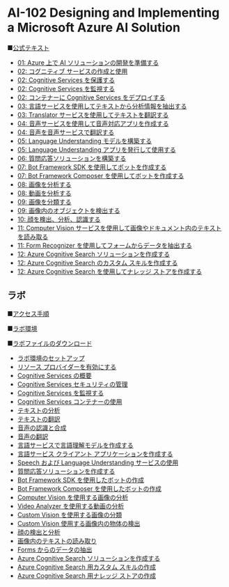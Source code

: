 # AI-102 Designing and Implementing a Microsoft Azure AI Solution

■[公式テキスト](https://learn.microsoft.com/ja-jp/training/courses/ai-102t00?wt.mc_id=esi_m2l_content_wwl#study-guide)

* [01: Azure 上で AI ソリューションの開発を準備する](https://learn.microsoft.com/ja-jp/training/modules/prepare-to-develop-ai-solutions-azure/)
* [02: コグニティブ サービスの作成と使用](https://learn.microsoft.com/ja-jp/training/modules/create-manage-cognitive-services/)
* [02: Cognitive Services を保護する](https://learn.microsoft.com/ja-jp/training/modules/secure-cognitive-services/)
* [02: Cognitive Services を監視する](https://learn.microsoft.com/ja-jp/training/modules/monitor-cognitive-services/)
* [02: コンテナーに Cognitive Services をデプロイする](https://learn.microsoft.com/ja-jp/training/modules/investigate-container-for-use-cognitive-services/)
* [03: 言語サービスを使用してテキストから分析情報を抽出する](https://learn.microsoft.com/ja-jp/training/modules/extract-insights-text-with-text-analytics-service/)
* [03: Translator サービスを使用してテキストを翻訳する](https://learn.microsoft.com/ja-jp/training/modules/translate-text-with-translator-service/)
* [04: 音声サービスを使用して音声対応アプリを作成する](https://learn.microsoft.com/ja-jp/training/modules/transcribe-speech-input-text/)
* [04: 音声を音声サービスで翻訳する](https://learn.microsoft.com/ja-jp/training/modules/translate-speech-speech-service/)
* [05: Language Understanding モデルを構築する](https://learn.microsoft.com/ja-jp/training/modules/build-language-understanding-model/)
* [05: Language Understanding アプリを発行して使用する](https://learn.microsoft.com/ja-jp/training/modules/publish-use-language-understand-app/)
* [06: 質問応答ソリューションを構築する](https://learn.microsoft.com/ja-jp/training/modules/build-qna-solution-qna-maker/)
* [07: Bot Framework SDK を使用してボットを作成する](https://learn.microsoft.com/ja-jp/training/modules/design-bot-conversation-flow/)
* [07: Bot Framework Composer を使用してボットを作成する](https://learn.microsoft.com/ja-jp/training/modules/create-bot-with-bot-framework-composer/)
* [08: 画像を分析する](https://learn.microsoft.com/ja-jp/training/modules/analyze-images/)
* [08: 動画を分析する](https://learn.microsoft.com/ja-jp/training/modules/analyze-video/)
* [09: 画像を分類する](https://learn.microsoft.com/ja-jp/training/modules/classify-images/)
* [09: 画像内のオブジェクトを検出する](https://learn.microsoft.com/ja-jp/training/modules/detect-objects-images/)
* [10: 顔を検出、分析、認識する](https://learn.microsoft.com/ja-jp/training/modules/detect-analyze-recognize-faces/)
* [11: Computer Vision サービスを使用して画像やドキュメント内のテキストを読み取る](https://learn.microsoft.com/ja-jp/training/modules/read-text-images-documents-with-computer-vision-service/)
* [11: Form Recognizer を使用してフォームからデータを抽出する](https://learn.microsoft.com/ja-jp/training/modules/work-form-recognizer/)
* [12: Azure Cognitive Search ソリューションを作成する](https://learn.microsoft.com/ja-jp/training/modules/create-azure-cognitive-search-solution/)
* [12: Azure Cognitive Search のカスタム スキルを作成する](https://learn.microsoft.com/ja-jp/training/modules/create-enrichment-pipeline-azure-cognitive-search/)
* [12: Azure Cognitive Search を使用してナレッジ ストアを作成する](https://learn.microsoft.com/ja-jp/training/modules/create-knowledge-store-azure-cognitive-search/)

## ラボ

■[アクセス手順](https://publicfilestor.blob.core.windows.net/ai102/Opening.pdf)

■[ラボ環境](https://aka.ms/lab-env)

■[ラボファイルのダウンロード](https://github.com/MicrosoftLearning/AI-102-AIEngineer/archive/refs/heads/master.zip)

* [ラボ環境のセットアップ](https://github.com/MTT-ja/AI-102-AIEngineer.ja-jp/blob/main/Instructions/00-setup.md)
* [リソース プロバイダーを有効にする](https://github.com/MTT-ja/AI-102-AIEngineer.ja-jp/blob/main/Instructions/00-update-resource-providers.md)
* [Cognitive Services の概要](https://github.com/MTT-ja/AI-102-AIEngineer.ja-jp/blob/main/Instructions/01-get-started-cognitive-services.md)
* [Cognitive Services セキュリティの管理](https://github.com/MTT-ja/AI-102-AIEngineer.ja-jp/blob/main/Instructions/02-cognitive-services-security.md)
* [Cognitive Services を監視する](https://github.com/MTT-ja/AI-102-AIEngineer.ja-jp/blob/main/Instructions/03-monitor-cognitive-services.md)
* [Cognitive Services コンテナーの使用](https://github.com/MTT-ja/AI-102-AIEngineer.ja-jp/blob/main/Instructions/04-use-a-container.md)
* [テキストの分析](https://github.com/MTT-ja/AI-102-AIEngineer.ja-jp/blob/main/Instructions/05-analyze-text.md)
* [テキストの翻訳](https://github.com/MTT-ja/AI-102-AIEngineer.ja-jp/blob/main/Instructions/06-translate-text.md)
* [音声の認識と合成](https://github.com/MTT-ja/AI-102-AIEngineer.ja-jp/blob/main/Instructions/07-speech.md)
* [音声の翻訳](https://github.com/MTT-ja/AI-102-AIEngineer.ja-jp/blob/main/Instructions/08-translate-speech.md)
* [言語サービスで言語理解モデルを作成する](https://github.com/MTT-ja/AI-102-AIEngineer.ja-jp/blob/main/Instructions/09b-language-understanding-(preview).md)
* [言語サービス クライアント アプリケーションを作成する](https://github.com/MTT-ja/AI-102-AIEngineer.ja-jp/blob/main/Instructions/10b-language-understanding-client-(preview).md)
* [Speech および Language Understanding サービスの使用](https://github.com/MTT-ja/AI-102-AIEngineer.ja-jp/blob/main/Instructions/11-language-understanding-speech.md)
* [質問応答ソリューションを作成する](https://github.com/MTT-ja/AI-102-AIEngineer.ja-jp/blob/japanese/Instructions/12-qna-maker.md)
* [Bot Framework SDK を使用したボットの作成](https://github.com/MTT-ja/AI-102-AIEngineer.ja-jp/blob/main/Instructions/13-bot-framework.md)
* [Bot Framework Composer を使用したボットの作成](https://github.com/MTT-ja/AI-102-AIEngineer.ja-jp/blob/main/Instructions/14-bot-composer.md)
* [Computer Vision を使用する画像の分析](https://github.com/MTT-ja/AI-102-AIEngineer.ja-jp/blob/main/Instructions/15-computer-vision.md)
* [Video Analyzer を使用する動画の分析](https://github.com/MTT-ja/AI-102-AIEngineer.ja-jp/blob/main/Instructions/16-video-indexer.md)
* [Custom Vision を使用する画像の分類](https://github.com/MTT-ja/AI-102-AIEngineer.ja-jp/blob/main/Instructions/17-image-classification.md)
* [Custom Vision 使用する画像内の物体の検出](https://github.com/MTT-ja/AI-102-AIEngineer.ja-jp/blob/main/Instructions/18-object-detection.md)
* [顔の検出と分析](https://github.com/MTT-ja/AI-102-AIEngineer.ja-jp/blob/main/Instructions/19-face-service.md)
* [画像内のテキストの読み取り](https://github.com/MTT-ja/AI-102-AIEngineer.ja-jp/blob/main/Instructions/20-ocr.md)
* [Forms からのデータの抽出](https://github.com/MTT-ja/AI-102-AIEngineer.ja-jp/blob/main/Instructions/21-form-recognizer.md)
* [Azure Cognitive Search ソリューションを作成する](https://github.com/MTT-ja/AI-102-AIEngineer.ja-jp/blob/main/Instructions/22-azure-search.md)
* [Azure Cognitive Search 用カスタム スキルの作成](https://github.com/MTT-ja/AI-102-AIEngineer.ja-jp/blob/main/Instructions/23-search-skills.md)
* [Azure Cognitive Search 用ナレッジ ストアの作成](https://github.com/MTT-ja/AI-102-AIEngineer.ja-jp/blob/main/Instructions/24-knowledge-store.md)

